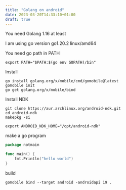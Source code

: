 ```yaml
---
title: "Golang on android"
date: 2023-03-20T14:33:10+01:00
draft: true
---
```


You need Golang 1.16 at least 

I am using go version go1.20.2 linux/amd64

You need go path in PATH

```
export PATH="$PATH:$(go env GOPATH)/bin"
```

Install

```
go install golang.org/x/mobile/cmd/gomobile@latest
gomobile init
go get golang.org/x/mobile/bind
```

Install NDK

```
git clone https://aur.archlinux.org/android-ndk.git
cd android-ndk
makepkg -si

export ANDROID_NDK_HOME="/opt/android-ndk"
```

make a go program 

```go
package notmain

func main() {
    fmt.Println("hello world")
}
```

build

```
gomobile bind --target android -androidapi 19 .
```

